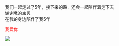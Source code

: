 我们一起走过了5年，接下来的路，还会一起陪伴着走下去<br/>
谢谢我的宝贝<br/>
在我的身边陪伴了我5年<br/>
<p class="love" style="color:red;">我爱你&nbsp;<span class="love glyphicon glyphicon-heart"></span></p>
<image class="myImg" src="http://kangyu.我爱你:9000/public/images/family.jpg">